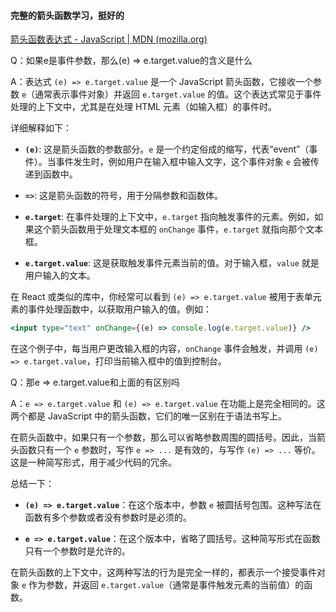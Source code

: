 
#### 完整的箭头函数学习，挺好的
[箭头函数表达式 - JavaScript | MDN (mozilla.org)](https://developer.mozilla.org/zh-CN/docs/Web/JavaScript/Reference/Functions/arrow_functions)

Q：如果e是事件参数，那么(e) => e.target.value的含义是什么

A：表达式 `(e) => e.target.value` 是一个 JavaScript 箭头函数，它接收一个参数 `e`（通常表示事件对象）并返回 `e.target.value` 的值。这个表达式常见于事件处理的上下文中，尤其是在处理 HTML 元素（如输入框）的事件时。

详细解释如下：

- **`(e)`**: 这是箭头函数的参数部分。`e` 是一个约定俗成的缩写，代表“event”（事件）。当事件发生时，例如用户在输入框中输入文字，这个事件对象 `e` 会被传递到函数中。

- **`=>`**: 这是箭头函数的符号，用于分隔参数和函数体。

- **`e.target`**: 在事件处理的上下文中，`e.target` 指向触发事件的元素。例如，如果这个箭头函数用于处理文本框的 `onChange` 事件，`e.target` 就指向那个文本框。

- **`e.target.value`**: 这是获取触发事件元素当前的值。对于输入框，`value` 就是用户输入的文本。

在 React 或类似的库中，你经常可以看到 `(e) => e.target.value` 被用于表单元素的事件处理函数中，以获取用户输入的值。例如：

```jsx
<input type="text" onChange={(e) => console.log(e.target.value)} />
```

在这个例子中，每当用户更改输入框的内容，`onChange` 事件会触发，并调用 `(e) => e.target.value`，打印当前输入框中的值到控制台。

Q：那e => e.target.value和上面的有区别吗

A：`e => e.target.value` 和 `(e) => e.target.value` 在功能上是完全相同的。这两个都是 JavaScript 中的箭头函数，它们的唯一区别在于语法书写上。

在箭头函数中，如果只有一个参数，那么可以省略参数周围的圆括号。因此，当箭头函数只有一个 `e` 参数时，写作 `e => ...` 是有效的，与写作 `(e) => ...` 等价。这是一种简写形式，用于减少代码的冗余。

总结一下：

- **`(e) => e.target.value`**：在这个版本中，参数 `e` 被圆括号包围。这种写法在函数有多个参数或者没有参数时是必须的。

- **`e => e.target.value`**：在这个版本中，省略了圆括号。这种简写形式在函数只有一个参数时是允许的。

在箭头函数的上下文中，这两种写法的行为是完全一样的，都表示一个接受事件对象 `e` 作为参数，并返回 `e.target.value`（通常是事件触发元素的当前值）的函数。